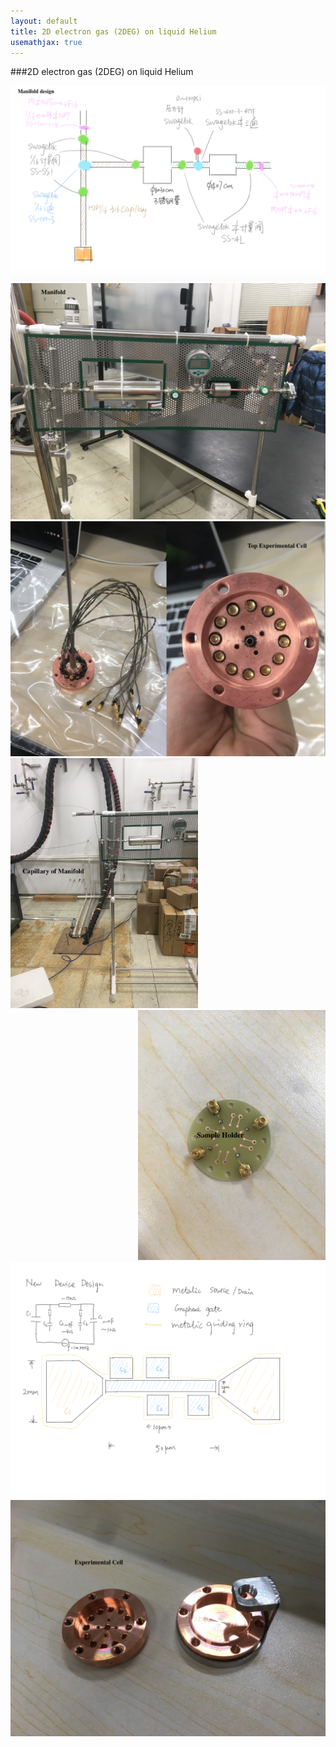 ```yaml
---
layout: default
title: 2D electron gas (2DEG) on liquid Helium
usemathjax: true
---
```


###2D electron gas (2DEG) on liquid Helium

<center>
	<img src="images/2DEG/design.png" width="600px"><br/>
	<img src="images/2DEG/IMG_9871-2.JPG" width="600px"><br/>
	<img src="images/2DEG/EC.png" width="600px"><br/>
	<div style="float: left; ">
		<img src="images/2DEG/IMG_0062.JPG" width="300px">
	</div>
	<div style="float: right">
		<img src="images/2DEG/IMG_0117.JPG" width="300px">
	</div>
	<div style="clear:both"></div>
	<img src="images/2DEG/IMG_0118.PNG" width="600px"><br/>
	<img src="images/2DEG/IMG_9921.JPG" width="600px"><br/>
</center>
